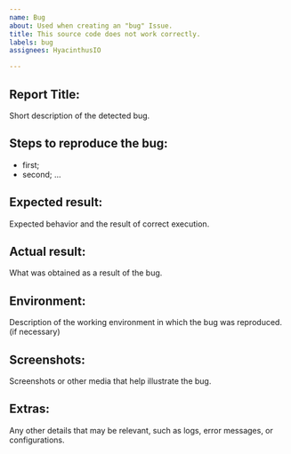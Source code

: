 ```yaml
---
name: Bug
about: Used when creating an "bug" Issue.
title: This source code does not work correctly.
labels: bug
assignees: HyacinthusIO

---
```


## Report Title:
Short description of the detected bug.

## Steps to reproduce the bug:
- first;
- second;
...

## Expected result:
Expected behavior and the result of correct execution.

## Actual result:
What was obtained as a result of the bug.

## Environment:
Description of the working environment in which the bug was reproduced. (if necessary)

## Screenshots:
Screenshots or other media that help illustrate the bug.

## Extras:
Any other details that may be relevant, such as logs, error messages, or configurations.
